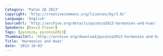 ```yaml
---
Category: 'PyCon ZA 2013'
Copyright: 'http://creativecommons.org/licenses/by/3.0/'
Language: 'English'
SourceUrl: 'http://archive.org/details/pyconza2013-harmonies-and-hues'
Speakers: [David Fraser]
Tags: [pyconza, pyconza2013]
ThumbnailUrl: 'http://archive.org/download/pyconza2013-harmonies-and-hues/pyconza2013-harmonies-and-hues.thumbs/pyconza2013-harmonies-and-hues_000930.jpg'
Title: 'Harmonies and Hues'
date: '2013-10-03'
---
```

